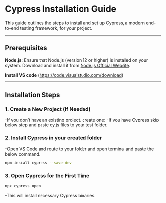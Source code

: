 # Cypress Installation Guide

This guide outlines the steps to install and set up Cypress, a modern end-to-end testing framework, for your project.

---

## Prerequisites

 **Node.js**: Ensure that Node.js (version 12 or higher) is installed on your system. Download and install it from [Node.js Official Website](https://nodejs.org/).
 
 **Install VS code** (https://code.visualstudio.com/download)

---

## Installation Steps

### 1. Create a New Project (If Needed) 
-If you don’t have an existing project, create one:
-If you have Cypress skip below step and paste cy.js files to your test folder.

### 2. Install Cypress in your created folder
-Open VS Code and route to your folder and open terminal and paste the below command.
```bash
npm install cypress --save-dev
```
### 3. Open Cypress for the First Time
```bash
npx cypress open
```
-This will install necessary Cypress binaries.